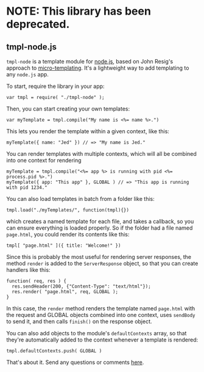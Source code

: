 # NOTE: This library has been deprecated.

## tmpl-node.js

`tmpl-node` is a template module for [node.js](http://nodejs.org/), based on John Resig's approach to [micro-templating](http://ejohn.org/blog/javascript-micro-templating/). It's a lightweight way to add templating to any `node.js` app.

To start, require the library in your app:

    var tmpl = require( "./tmpl-node" );

Then, you can start creating your own templates:

    var myTemplate = tmpl.compile("My name is <%= name %>.")

This lets you render the template within a given context, like this:

    myTemplate({ name: "Jed" }) // => "My name is Jed."

You can render templates with multiple contexts, which will all be combined into one context for rendering

    myTemplate = tmpl.compile("<%= app %> is running with pid <%= process.pid %>.")
    myTemplate({ app: "This app" }, GLOBAL ) // => "This app is running with pid 1234."

You can also load templates in batch from a folder like this:

    tmpl.load("./myTemplates/", function(tmpl){})

which creates a named template for each file, and takes a callback, so you can ensure everything is loaded properly. So if the folder had a file named `page.html`, you could render its contents like this:

    tmpl[ "page.html" ]({ title: "Welcome!" })

Since this is probably the most useful for rendering server responses, the method `render` is added to the `ServerResponse` object, so that you can create handlers like this:

    function( req, res ) {
      res.sendHeader(200, {"Content-Type": "text/html"});	
      res.render( "page.html", req, GLOBAL );
    }

In this case, the `render` method renders the template named `page.html` with the request and GLOBAL objects combined into one context, uses `sendBody` to send it, and then calls `finish()` on the response object.

You can also add objects to the module's `defaultContexts` array, so that they're automatically added to the context whenever a template is rendered:

    tmpl.defaultContexts.push( GLOBAL )

That's about it. Send any questions or comments [here](http://twitter.com/jedschmidt).
